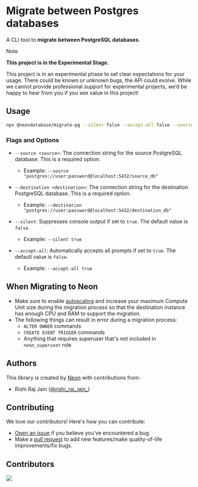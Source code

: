 # Migrate between Postgres databases

A CLI tool to **migrate between PostgreSQL databases**.

> [!NOTE]  
> **This project is in the Experimental Stage.**
> 
> This project is in an experimental phase to set clear expectations for your usage. There could be known or unknown bugs, the API could evolve. While we cannot provide professional support for experimental projects, we’d be happy to hear from you if you see value in this project!

## Usage

```sh
npx @neondatabase/migrate-pg --silent false --accept-all false --source="pg-string" --destination="pg-string"
```

### Flags and Options

- `--source <source>`: The connection string for the source PostgreSQL database. This is a required option.
  - Example: `--source "postgres://user:password@localhost:5432/source_db"`

- `--destination <destination>`: The connection string for the destination PostgreSQL database. This is a required option.
  - Example: `--destination "postgres://user:password@localhost:5432/destination_db"`

- `--silent`: Suppresses console output if set to `true`. The default value is `false`.
  - Example: `--silent true`

- `--accept-all`: Automatically accepts all prompts if set to `true`. The default value is `false`.
  - Example: `--accept-all true`

## When Migrating to Neon

- Make sure to enable [autoscaling](https://neon.tech/docs/introduction/autoscaling) and increase your maximum Compute Unit size during the migration process so that the destination instance has enough CPU and RAM to support the migration.
- The following things can result in error during a migration process:
  - `ALTER OWNER` commands
  - `CREATE EVENT TRIGGER` commands
  - Anything that requires superuser that's not included in `neon_superuser` role

## Authors

This library is created by [Neon](https://neon.tech) with contributions from:

- Rishi Raj Jain ([@rishi_raj_jain_](https://twitter.com/rishi_raj_jain_))

## Contributing

We love our contributors! Here's how you can contribute:

- [Open an issue](https://github.com/neondatabase/migrate-pg/issues) if you believe you've encountered a bug.
- Make a [pull request](https://github.com/neondatabase/migrate-pg/pull) to add new features/make quality-of-life improvements/fix bugs.

## Contributors

<a href="https://github.com/neondatabase/migrate-pg/graphs/contributors">
  <img src="https://contrib.rocks/image?repo=neondatabase/migrate-pg&purge=1" />
</a>
